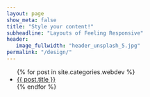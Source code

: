 ```yaml
---
layout: page
show_meta: false
title: "Style your content!"
subheadline: "Layouts of Feeling Responsive"
header:
   image_fullwidth: "header_unsplash_5.jpg"
permalink: "/design/"
---
```

<ul>
    {% for post in site.categories.webdev %}
    <li><a href="{{ site.url }}{{ post.url }}">{{ post.title }}</a></li>
    {% endfor %}
</ul>